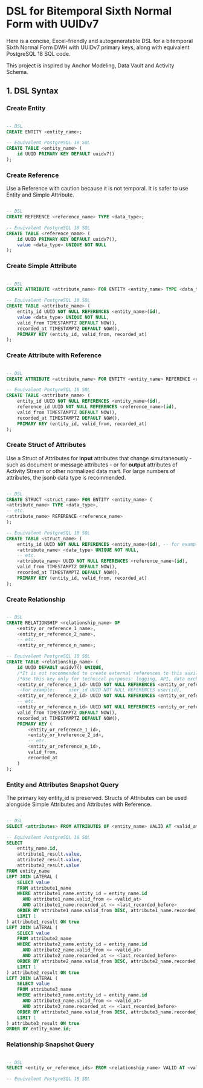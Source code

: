 # DSL for Bitemporal Sixth Normal Form with UUIDv7

Here is a concise, Excel-friendly and autogeneratable DSL for a bitemporal Sixth Normal Form DWH with UUIDv7 primary keys, along with equivalent PostgreSQL 18 SQL code.

This project is inspired by Anchor Modeling, Data Vault and Activity Schema.

## 1. DSL Syntax

### Create Entity

```sql

-- DSL
CREATE ENTITY <entity_name>;

-- Equivalent PostgreSQL 18 SQL
CREATE TABLE <entity_name> (
    id UUID PRIMARY KEY DEFAULT uuidv7()
);

```

### Create Reference
Use a Reference with caution because it is not temporal. It is safer to use Entity and Simple Attribute.

```sql

-- DSL
CREATE REFERENCE <reference_name> TYPE <data_type>;

-- Equivalent PostgreSQL 18 SQL
CREATE TABLE <reference_name> (
    id UUID PRIMARY KEY DEFAULT uuidv7(),
    value <data_type> UNIQUE NOT NULL
);

```

### Create Simple Attribute

```sql

-- DSL
CREATE ATTRIBUTE <attribute_name> FOR ENTITY <entity_name> TYPE <data_type>;

-- Equivalent PostgreSQL 18 SQL
CREATE TABLE <attribute_name> (
    entity_id UUID NOT NULL REFERENCES <entity_name>(id),
    value <data_type> UNIQUE NOT NULL,
    valid_from TIMESTAMPTZ DEFAULT NOW(),
    recorded_at TIMESTAMPTZ DEFAULT NOW(),
    PRIMARY KEY (entity_id, valid_from, recorded_at)
);

```

### Create Attribute with Reference

```sql

-- DSL
CREATE ATTRIBUTE <attribute_name> FOR ENTITY <entity_name> REFERENCE <reference_name>;

-- Equivalent PostgreSQL 18 SQL
CREATE TABLE <attribute_name> (
    entity_id UUID NOT NULL REFERENCES <entity_name>(id),
    reference_id UUID NOT NULL REFERENCES <reference_name>(id),
    valid_from TIMESTAMPTZ DEFAULT NOW(),
    recorded_at TIMESTAMPTZ DEFAULT NOW(),
    PRIMARY KEY (entity_id, valid_from, recorded_at)
);

```

### Create Struct of Attributes
Use a Struct of Attributes for **input** attributes that change simultaneously - such as document or message attributes - or for **output** attributes of Activity Stream or other normalized data mart. For large numbers of attributes, the jsonb data type is recommended.

```sql

-- DSL
CREATE STRUCT <struct_name> FOR ENTITY <entity_name> (
<attribute_name> TYPE <data_type>,
-- etc.
<attribute_name> REFERENCE <reference_name>
);

-- Equivalent PostgreSQL 18 SQL
CREATE TABLE <struct_name> (
    entity_id UUID NOT NULL REFERENCES <entity_name>(id), -- for example, event_id
    <attribute_name> <data_type> UNIQUE NOT NULL,
    -- etc.
    <attribute_name> UUID NOT NULL REFERENCES <reference_name>(id),
    valid_from TIMESTAMPTZ DEFAULT NOW(),
    recorded_at TIMESTAMPTZ DEFAULT NOW(),
    PRIMARY KEY (entity_id, valid_from, recorded_at)
);

```

### Create Relationship

```sql

-- DSL
CREATE RELATIONSHIP <relationship_name> OF
    <entity_or_reference_1_name>, 
    <entity_or_reference_2_name>,
    -- etc.
    <entity_or_reference_n_name>;

-- Equivalent PostgreSQL 18 SQL
CREATE TABLE <relationship_name> (
    id UUID DEFAULT uuidv7() UNIQUE,
    /*It is not recommended to create external references to this auxiliary key (id) for implementing business logic.*/
    /*Use this key only for technical purposes: logging, API, data exchange, debugging, auditing, manual analysis*/
    <entity_or_reference_1_id> UUID NOT NULL REFERENCES <entity_or_reference_1_name>(id),
    --For example:     user_id UUID NOT NULL REFERENCES user(id),
    <entity_or_reference_2_id> UUID NOT NULL REFERENCES <entity_or_reference_2_name>(id),
    -- etc.
    <entity_or_reference_n_id> UUID NOT NULL REFERENCES <entity_or_reference_n_name>(id),
    valid_from TIMESTAMPTZ DEFAULT NOW(),
    recorded_at TIMESTAMPTZ DEFAULT NOW(),
    PRIMARY KEY (
        <entity_or_reference_1_id>, 
        <entity_or_kreference_2_id>,
        -- etc.
        <entity_or_reference_n_id>,
        valid_from,
        recorded_at
    )
);

```

### Entity and Attributes Snapshot Query
The primary key entity_id is preserved.
Structs of Attributes can be used alongside Simple Attributes and Attributes with Reference.

```sql

-- DSL
SELECT <attributes> FROM ATTRIBUTES OF <entity_name> VALID AT <valid_at> LAST RECORDED BEFORE <last_recorded_before>;

-- Equivalent PostgreSQL 18 SQL
SELECT 
    entity_name.id,
    attribute1_result.value,
    attribute2_result.value,
    attribute3_result.value
FROM entity_name
LEFT JOIN LATERAL (
    SELECT value 
    FROM attribute1_name 
    WHERE attribute1_name.entity_id = entity_name.id
      AND attribute1_name.valid_from <= <valid_at>
      AND attribute1_name.recorded_at <= <last_recorded_before>
    ORDER BY attribute1_name.valid_from DESC, attribute1_name.recorded_at DESC
    LIMIT 1
) attribute1_result ON true
LEFT JOIN LATERAL (
    SELECT value 
    FROM attribute2_name 
    WHERE attribute2_name.entity_id = entity_name.id
      AND attribute2_name.valid_from <= <valid_at>
      AND attribute2_name.recorded_at <= <last_recorded_before>
    ORDER BY attribute2_name.valid_from DESC, attribute2_name.recorded_at DESC
    LIMIT 1
) attribute2_result ON true
LEFT JOIN LATERAL (
    SELECT value 
    FROM attribute3_name 
    WHERE attribute3_name.entity_id = entity_name.id
      AND attribute3_name.valid_from <= <valid_at>
      AND attribute3_name.recorded_at <= <last_recorded_before>
    ORDER BY attribute3_name.valid_from DESC, attribute3_name.recorded_at DESC
    LIMIT 1
) attribute3_result ON true
ORDER BY entity_name.id;

```

### Relationship Snapshot Query

```sql

-- DSL
SELECT <entity_or_reference_ids> FROM <relationship_name> VALID AT <valid_at> LAST RECORDED BEFORE <last_recorded_before>;

-- Equivalent PostgreSQL 18 SQL


```

